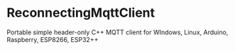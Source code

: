 # ReconnectingMqttClient
Portable simple header-only C++ MQTT client for WIndows, Linux, Arduino, Raspberry, ESP8266, ESP32++
